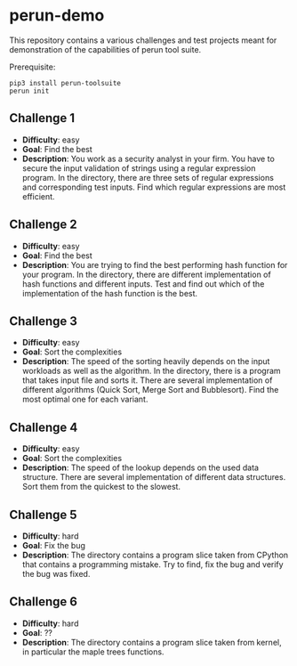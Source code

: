 # perun-demo

This repository contains a various challenges and test projects meant for demonstration of the
capabilities of perun tool suite.

Prerequisite:

    pip3 install perun-toolsuite
    perun init

## Challenge 1

  - **Difficulty**: easy
  - **Goal**: Find the best
  - **Description**: You work as a security analyst in your firm. You have to secure the input
      validation of strings using a regular expression program. In the directory, there are three
      sets of regular expressions and corresponding test inputs. Find which regular expressions are
      most efficient. 

## Challenge 2

  - **Difficulty**: easy
  - **Goal**: Find the best
  - **Description**: You are trying to find the best performing hash function for your program. In
      the directory, there are different implementation of hash functions and different inputs.
      Test and find out which of the implementation of the hash function is the best.

## Challenge 3

  - **Difficulty**: easy
  - **Goal**: Sort the complexities
  - **Description**: The speed of the sorting heavily depends on the input workloads as well as the
      algorithm. In the directory, there is a program that takes input file and sorts it. There are
      several implementation of different algorithms (Quick Sort, Merge Sort and Bubblesort). Find
      the most optimal one for each variant.

## Challenge 4

  - **Difficulty**: easy
  - **Goal**: Sort the complexities
  - **Description**: The speed of the lookup depends on the used data structure. There are several
      implementation of different data structures. Sort them from the quickest to the slowest.

## Challenge 5

  - **Difficulty**: hard
  - **Goal**: Fix the bug
  - **Description**: The directory contains a program slice taken from CPython that contains a
      programming mistake. Try to find, fix the bug and verify the bug was fixed.

## Challenge 6

  - **Difficulty**: hard
  - **Goal**: ??
  - **Description**: The directory contains a program slice taken from kernel, in particular the
      maple trees functions.

